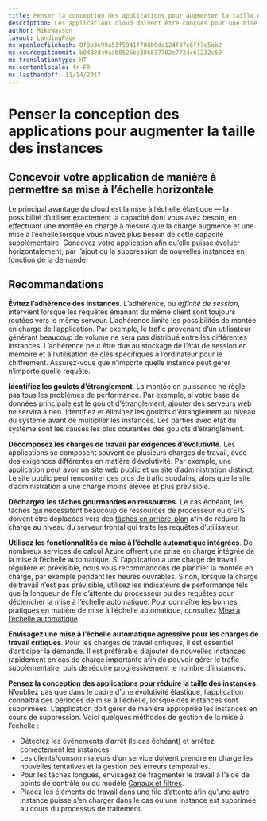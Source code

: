 ```yaml
---
title: Penser la conception des applications pour augmenter la taille des instances
description: Les applications cloud doivent être conçues pour une mise à l’échelle horizontale.
author: MikeWasson
layout: LandingPage
ms.openlocfilehash: 8f9b3e99a53f5941f708b0de124f37e6ff7e5ab2
ms.sourcegitcommit: b0482d49aab0526be386837702e7724c61232c60
ms.translationtype: HT
ms.contentlocale: fr-FR
ms.lasthandoff: 11/14/2017
---
```

# <a name="design-to-scale-out"></a>Penser la conception des applications pour augmenter la taille des instances

## <a name="design-your-application-so-that-it-can-scale-horizontally"></a>Concevoir votre application de manière à permettre sa mise à l’échelle horizontale

Le principal avantage du cloud est la mise à l’échelle élastique &mdash; la possibilité d’utiliser exactement la capacité dont vous avez besoin, en effectuant une montée en charge à mesure que la charge augmente et une mise à l’échelle lorsque vous n’avez plus besoin de cette capacité supplémentaire. Concevez votre application afin qu’elle puisse évoluer horizontalement, par l’ajout ou la suppression de nouvelles instances en fonction de la demande.

## <a name="recommendations"></a>Recommandations

**Évitez l’adhérence des instances**. L’adhérence, ou *affinité de session*, intervient lorsque les requêtes émanant du même client sont toujours routées vers le même serveur. L’adhérence limite les possibilités de montée en charge de l’application. Par exemple, le trafic provenant d’un utilisateur générant beaucoup de volume ne sera pas distribué entre les différentes instances. L’adhérence peut être due au stockage de l’état de session en mémoire et à l’utilisation de clés spécifiques à l’ordinateur pour le chiffrement. Assurez-vous que n’importe quelle instance peut gérer n’importe quelle requête. 

**Identifiez les goulots d’étranglement**. La montée en puissance ne règle pas tous les problèmes de performance. Par exemple, si votre base de données principale est le goulot d’étranglement, ajouter des serveurs web ne servira à rien. Identifiez et éliminez les goulots d’étranglement au niveau du système avant de multiplier les instances. Les parties avec état du système sont les causes les plus courantes des goulots d’étranglement. 

**Décomposez les charges de travail par exigences d’évolutivité.**  Les applications se composent souvent de plusieurs charges de travail, avec des exigences différentes en matière d’évolutivité. Par exemple, une application peut avoir un site web public et un site d’administration distinct. Le site public peut rencontrer des pics de trafic soudains, alors que le site d’administration a une charge moins élevée et plus prévisible. 

**Déchargez les tâches gourmandes en ressources.** Le cas échéant, les tâches qui nécessitent beaucoup de ressources de processeur ou d’E/S doivent être déplacées vers des [tâches en arrière-plan][background-jobs] afin de réduire la charge au niveau du serveur frontal qui traite les requêtes d’utilisateur.

**Utilisez les fonctionnalités de mise à l’échelle automatique intégrées**. De nombreux services de calcul Azure offrent une prise en charge intégrée de la mise à l’échelle automatique. Si l’application a une charge de travail régulière et prévisible, nous vous recommandons de planifier la montée en charge, par exemple pendant les heures ouvrables. Sinon, lorsque la charge de travail n’est pas prévisible, utilisez les indicateurs de performance tels que la longueur de file d’attente du processeur ou des requêtes pour déclencher la mise à l’échelle automatique. Pour connaître les bonnes pratiques en matière de mise à l’échelle automatique, consultez [Mise à l’échelle automatique][autoscaling].

**Envisagez une mise à l’échelle automatique agressive pour les charges de travail critiques**. Pour les charges de travail critiques, il est essentiel d’anticiper la demande. Il est préférable d’ajouter de nouvelles instances rapidement en cas de charge importante afin de pouvoir gérer le trafic supplémentaire, puis de réduire progressivement le nombre d’instances.

**Pensez la conception des applications pour réduire la taille des instances**.  N’oubliez pas que dans le cadre d’une évolutivité élastique, l’application connaîtra des périodes de mise à l’échelle, lorsque des instances sont supprimées. L’application doit gérer de manière appropriée les instances en cours de suppression. Voici quelques méthodes de gestion de la mise à l’échelle :

- Détectez les événements d’arrêt (le cas échéant) et arrêtez correctement les instances. 
- Les clients/consommateurs d’un service doivent prendre en charge les nouvelles tentatives et la gestion des erreurs temporaires. 
- Pour les tâches longues, envisagez de fragmenter le travail à l’aide de points de contrôle ou du modèle [Canaux et filtres][pipes-filters-pattern]. 
- Placez les éléments de travail dans une file d’attente afin qu’une autre instance puisse s’en charger dans le cas où une instance est supprimée au cours du processus de traitement. 


<!-- links -->

[autoscaling]: ../../best-practices/auto-scaling.md
[background-jobs]: ../../best-practices/background-jobs.md
[pipes-filters-pattern]: ../../patterns/pipes-and-filters.md
